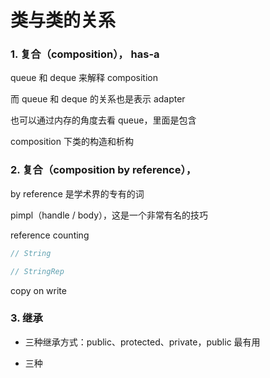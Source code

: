 # 类与类的关系

### 1. 复合（composition）， has-a

queue 和 deque 来解释 composition

而 queue 和 deque 的关系也是表示 adapter

也可以通过内存的角度去看 queue，里面是包含

composition 下类的构造和析构

### 2. 复合（composition by reference），

by reference 是学术界的专有的词

pimpl（handle / body），这是一个非常有名的技巧

reference counting

```cpp
// String

```

```cpp
// StringRep
```

copy on write

### 3. 继承

- 三种继承方式：public、protected、private，public 最有用

- 三种
